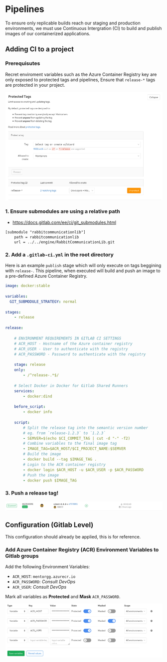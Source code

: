 # Pipelines

To ensure only replicable builds reach our staging and production environments, we must use Continuous Intergration (CI) to build and publish images of our containerized applications.

## Adding CI to a project

### Prerequisutes

Recret enviroment variables such as the Azure Container Registry key are only exposed to protected tags and pipelines, Ensure that `release-*` tags are protected in your project.

![alt test](./Images/protected_tags.png "Gitlab Protected Tags")

### 1. Ensure submodules are using a relative path

- https://docs.gitlab.com/ee/ci/git_submodules.html

```
[submodule "rabbitcommunicationlib"]
	path = rabbitcommunicationlib
	url = ../../engine/RabbitCommunicationLib.git
```

### 2. Add a `.gitlab-ci.yml` in the root directory

Here is an example `publish` stage which will only execute on tags beggining with `release-`.
This pipeline, when executed will build and push an image to a pre-defined Azure Container Registry.

```yml
image: docker:stable

variables:
  GIT_SUBMODULE_STRATEGY: normal

stages:
    - release

release:

    # ENVIRONMENT REQUIREMENTS IN GITLAB CI SETTINGS
    # ACR_HOST - Hostname of the Azure container registry
    # ACR_USER - User to authenticate with the registry
    # ACR_PASSWORD - Password to authenticate with the registry

    stage: release
    only:
        - /^release-.*$/

    # Select Docker in Docker for Gitlab Shared Runners
    services:
        - docker:dind

    before_script:
        - docker info

    script:
        # Split the release tag into the semantic version number
        # eg. from `release-1.2.3` to `1.2.3`
        - SEMVER=$(echo $CI_COMMIT_TAG | cut -d "-" -f2)
        # Combine variables to the final image tag
        - IMAGE_TAG=$ACR_HOST/$CI_PROJECT_NAME:$SEMVER
        # Build the image
        - docker build --tag $IMAGE_TAG .
        # Login to the ACR container registry
        - docker login $ACR_HOST -u $ACR_USER -p $ACR_PASSWORD
        # Push the image
        - docker push $IMAGE_TAG
```

### 3. Push a release tag!

![alt test](./Images/ci_success.png "Example Success Pipeline")


## Configuration (Gitlab Level)

This configuration should already be applied, this is for reference.

### Add Azure Container Registry (ACR) Environment Variables to Gitlab groups

Add the following Environment Variables:

- `ACR_HOST`: `mentorgg.azurecr.io`
- `ACR_PASSWORD`: *Consult DevOps*
- `ACR_USER`: *Consult DevOps*

Mark all variables as **Protected** and **Mask** `ACR_PASSWORD`.

![alt text](./Images/ci_vars.png "Gitlab Environment Variable Setup")


